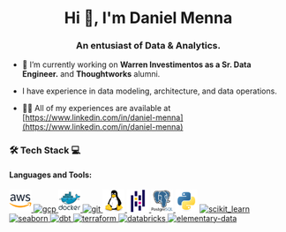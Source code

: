 <h1 align="center">Hi 👋, I'm Daniel Menna</h1>
<h3 align="center">An entusiast of Data & Analytics.</h3>

- 🔭 I’m currently working on **Warren Investimentos as a Sr. Data Engineer.** and **Thoughtworks** alumni.

- I have experience in data modeling, architecture, and data operations.

- 👨‍💻 All of my experiences are available at [https://www.linkedin.com/in/daniel-menna](https://www.linkedin.com/in/daniel-menna)

<h3>🛠️ Tech Stack 💻</h3>
<h4 align="left">Languages and Tools:</h4>
<p align="left"> <a href="https://aws.amazon.com" target="_blank" rel="noreferrer"> <img src="https://raw.githubusercontent.com/devicons/devicon/master/icons/amazonwebservices/amazonwebservices-original-wordmark.svg" alt="aws" width="40" height="40"/> </a><a href="https://cloud.google.com" target="_blank" rel="noreferrer"> <img src="https://upload.wikimedia.org/wikipedia/commons/0/01/Google-cloud-platform.svg" alt="gcp" width="40" height="40"/> </a>  <a href="https://www.docker.com/" target="_blank" rel="noreferrer"> <img src="https://raw.githubusercontent.com/devicons/devicon/master/icons/docker/docker-original-wordmark.svg" alt="docker" width="40" height="40"/> </a> <a href="https://git-scm.com/" target="_blank" rel="noreferrer"> <img src="https://www.vectorlogo.zone/logos/git-scm/git-scm-icon.svg" alt="git" width="40" height="40"/> </a><a href="https://www.linux.org/" target="_blank" rel="noreferrer"> <img src="https://raw.githubusercontent.com/devicons/devicon/master/icons/linux/linux-original.svg" alt="linux" width="40" height="40"/> </a> <a href="https://pandas.pydata.org/" target="_blank" rel="noreferrer"> <img src="https://raw.githubusercontent.com/devicons/devicon/2ae2a900d2f041da66e950e4d48052658d850630/icons/pandas/pandas-original.svg" alt="pandas" width="40" height="40"/> </a> <a href="https://www.postgresql.org" target="_blank" rel="noreferrer"> <img src="https://raw.githubusercontent.com/devicons/devicon/master/icons/postgresql/postgresql-original-wordmark.svg" alt="postgresql" width="40" height="40"/> </a> <a href="https://www.python.org" target="_blank" rel="noreferrer"> <img src="https://raw.githubusercontent.com/devicons/devicon/master/icons/python/python-original.svg" alt="python" width="40" height="40"/></a> <a href="https://scikit-learn.org/" target="_blank" rel="noreferrer"> <img src="https://upload.wikimedia.org/wikipedia/commons/0/05/Scikit_learn_logo_small.svg" alt="scikit_learn" width="40" height="40"/> </a> <a href="https://seaborn.pydata.org/" target="_blank" rel="noreferrer"> <img src="https://seaborn.pydata.org/_images/logo-mark-lightbg.svg" alt="seaborn" width="40" height="40"/></a><a href="https://www.getdbt.com/" target="_blank" rel="noreferrer"> <img src="https://seeklogo.com/images/D/dbt-logo-500AB0BAA7-seeklogo.com.png" alt="dbt" width="40" height="40"/></a><a href="https://terraform.io" target="_blank" rel="noreferrer"> <img src="https://www.svgrepo.com/show/448253/terraform.svg" alt="terraform" width="40" height="40"/></a><a href="https://www.databricks.com" target="_blank" rel="noreferrer"> <img src="https://cdn.brandfetch.io/idSUrLOWbH/theme/dark/symbol.svg?k=bfHSJFAPEG" alt="databricks" width="40" height="40"/></a><a href="https://elementary-data.io" target="_blank" rel="noreferrer"> <img src="https://avatars.githubusercontent.com/u/90726808?s=200&v=4" alt="elementary-data" width="40" height="40"/></a></p>
